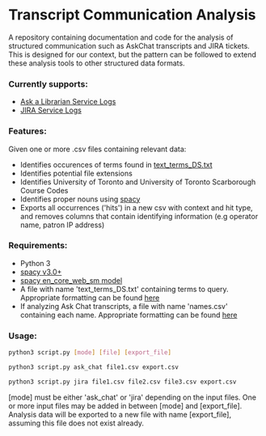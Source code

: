 # Transcript Communication Analysis
A repository containing documentation and code for the analysis of structured communication such as AskChat transcripts and JIRA tickets. This is designed for our context, but the pattern can be followed to extend these analysis tools to other structured data formats. 

### Currently supports:
- [Ask a Librarian Service Logs](https://ask.scholarsportal.info/)
- [JIRA Service Logs](https://www.atlassian.com/software/jira)

### Features:
Given one or more .csv files containing relevant data:
- Identifies occurences of terms found in [text_terms_DS.txt](https://github.com/digitalutsc/communication_analysis/blob/main/text_terms_DS.txt)
- Identifies potential file extensions
- Identifies University of Toronto and University of Toronto Scarborough Course Codes
- Identifies proper nouns using [spacy](https://spacy.io/)
- Exports all occurrences ('hits') in a new csv with context and hit type, and removes columns that contain identifying information (e.g operator name, patron IP address)

### Requirements:
- Python 3
- [spacy v3.0+](https://spacy.io/usage)
- [spacy en_core_web_sm model](https://spacy.io/usage)
- A file with name 'text_terms_DS.txt' containing terms to query. Appropriate formatting can be found [here](https://github.com/digitalutsc/communication_analysis/blob/main/text_terms_DS.txt)
- If analyzing Ask Chat transcripts, a file with name 'names.csv' containing each name. Appropriate formatting can be found [here](https://github.com/digitalutsc/communication_analysis/blob/main/names.csv)

### Usage:
```bash
python3 script.py [mode] [file] [export_file]
```

```bash
python3 script.py ask_chat file1.csv export.csv
```

```bash
python3 script.py jira file1.csv file2.csv file3.csv export.csv
```

[mode] must be either 'ask_chat' or 'jira' depending on the input files. One or more input files may be added in between [mode] and [export_file]. Analysis data will be exported to a new file with name [export_file], assuming this file does not exist already.
